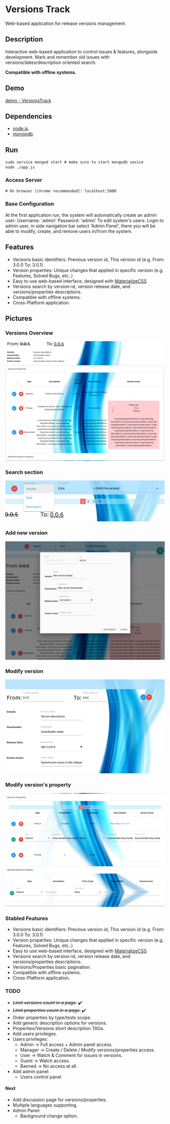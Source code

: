 <!--[![Github All Releases](https://img.shields.io/github/downloads/korelkashri/VersionsTrack/total.svg)]()-->

# Versions Track
Web-based application for release versions management.

## Description
Interactive web-based application to control issues & features, alongside development.
Mark and remember old issues with versions/dates/description oriented search.

**Compatible with offline systems.**

## Demo
[demo - VersionsTrack](https://versions-track.herokuapp.com/)

## Dependencies
* [node.js](https://nodejs.org/en/).
* [mongodb](https://www.mongodb.com/).

## Run
```
sudo service mongod start # make sure to start mongodb sevice
node ./app.js
```

### Access Server
```
# On browser [chrome recommanded]: localhost:5000
```

### Base Configuration
At the first application run, the system will automatically create an admin user:
Username: 'admin'
Password: 'admin'
To edit system's users: Login to admin user, in side navigation bar select 'Admin Panel', there you will be able to modify, create, and remove users in/from the system.

## Features
* Versions basic identifiers: Previous version id, This version id (e.g. From: 3.0.0 To: 3.0.1)
* Version properties: Unique changes that applied in specific version (e.g. Features, Solved Bugs, etc..)
* Easy to use web-based interface, designed with [MaterializeCSS](https://materializecss.com/)
* Versions search by version-id, version release date, and versions/properties descriptions.
* Compatible with offline systems.
* Cross-Platform application.

## Pictures
### Versions Overview
![Version Overview](./docs/images/VersionsTrack-11.png)

### Search section
![Search section](./docs/images/VersionsTrack-12-Search.png)

### Add new version
![Add new version](./docs/images/VersionsTrack-13-NewVersion.png)

### Modify version
![Modify version](./docs/images/VersionsTrack-14-ModifyVersion.png)

### Modify version's property
![Modify version's property](./docs/images/VersionsTrack-15-ModifyProperty.png)


### Stabled Features
* Versions basic identifiers: Previous version id, This version id (e.g. From: 3.0.0 To: 3.0.1)
* Version properties: Unique changes that applied in specific version (e.g. Features, Solved Bugs, etc..)
* Easy to use web-based interface, designed with [MaterializeCSS](https://materializecss.com/)
* Versions search by version-id, version release date, and versions/properties descriptions.
* Versions/Properties basic pagination.
* Compatible with offline systems.
* Cross-Platform application.

### TODO
* *~~Limit versions count in a page.~~* :heavy_check_mark:
* *~~Limit properties count in a page.~~* :heavy_check_mark:
* Order properties by type/tests scope.
* Add generic description options for versions.
* Properties/Versions short description TAGs.
* Add users privileges.
* Users privileges:
    * Admin    -> Full access + Admin panel access.
    * Manager  -> Create / Delete / Modify versions/properties access.
    * User     -> Watch & Comment for issues in versions.
    * Guest    -> Watch access.
    * Banned   -> No access at all.
* Add admin panel:
    * Users control panel
    
#### Next
* Add discussion page for versions/properties.
* Multiple languages supporting.
* Admin Panel:
    * Background change option.